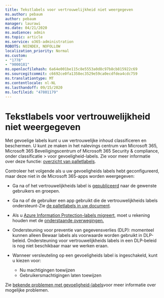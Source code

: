 ```yaml
---
title: Tekstlabels voor vertrouwelijkheid niet weergegeven
ms.author: pebaum
author: pebaum
manager: laurawi
ms.date: 04/21/2020
ms.audience: admin
ms.topic: article
ms.service: o365-administration
ROBOTS: NOINDEX, NOFOLLOW
localization_priority: Normal
ms.custom:
- "1778"
- "9000181"
ms.openlocfilehash: 6a64e001be115c8e5553a0d8c97b8cb815922c69
ms.sourcegitcommit: c6692ce0fa1358ec3529e59ca0ecdfdea4cdc759
ms.translationtype: MT
ms.contentlocale: nl-NL
ms.lasthandoff: 09/15/2020
ms.locfileid: "47801179"
---
```

# <a name="sensitivity-labels-not-appearing"></a>Tekstlabels voor vertrouwelijkheid niet weergegeven

Met gevoelige labels kunt u uw vertrouwelijke inhoud classificeren en beschermen. U kunt ze maken in het nalevings centrum van Microsoft 365, Microsoft 365 Beveiligingscentrum of Microsoft 365 Security & compliance, onder classificatie > voor gevoeligheid-labels. Zie voor meer informatie over deze functie: [overzicht van palletlabels](https://docs.microsoft.com/microsoft-365/compliance/sensitivity-labels).

Controleer het volgende als u uw gevoeligheids labels hebt geconfigureerd, maar deze niet in de Microsoft 365-apps worden weergegeven:

- Ga na of het vertrouwelijkheids label is [gepubliceerd](https://docs.microsoft.com/microsoft-365/compliance/sensitivity-labels#what-label-policies-can-do) naar de gewenste gebruikers en groepen.

- Ga na of de gebruiker een app gebruikt die de vertrouwelijkheids labels ondersteunt-Zie [de palletlabels in uw document](https://support.office.com/article/apply-sensitivity-labels-to-your-documents-and-email-within-office-2f96e7cd-d5a4-403b-8bd7-4cc636bae0f9?#bkmk_whereavailable).

- Als u [Azure Information Protection-labels migreert](https://docs.microsoft.com/azure/information-protection/configure-policy-migrate-labels), moet u rekening houden met de [onderstaande overwegingen.](https://docs.microsoft.com/azure/information-protection/configure-policy-migrate-labels#considerations-for-unified-labels)

- Ondersteuning voor preventie van gegevensverlies (DLP): momenteel kunnen alleen Bewaar labels als voorwaarde worden gebruikt in DLP-beleid.  Ondersteuning voor vertrouwelijkheids labels in een DLP-beleid is nog niet beschikbaar maar we werken eraan.

- Wanneer versleuteling op een gevoeligheids label is ingeschakeld, kunt u kiezen voor:
    - Nu machtigingen toewijzen
    - Gebruikersmachtigingen laten toewijzen


Zie [bekende problemen met gevoeligheid-labels](https://support.office.com/article/known-issues-with-sensitivity-labels-in-office-b169d687-2bbd-4e21-a440-7da1b2743edc)voor meer informatie over mogelijke problemen.